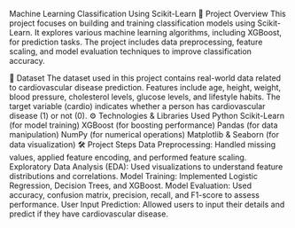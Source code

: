 Machine Learning Classification Using Scikit-Learn
📌 Project Overview
This project focuses on building and training classification models using Scikit-Learn. It explores various machine learning algorithms, including XGBoost, for prediction tasks. The project includes data preprocessing, feature scaling, and model evaluation techniques to improve classification accuracy.

📂 Dataset
The dataset used in this project contains real-world data related to cardiovascular disease prediction.
Features include age, height, weight, blood pressure, cholesterol levels, glucose levels, and lifestyle habits.
The target variable (cardio) indicates whether a person has cardiovascular disease (1) or not (0).
⚙️ Technologies & Libraries Used
Python
Scikit-Learn (for model training)
XGBoost (for boosting performance)
Pandas (for data manipulation)
NumPy (for numerical operations)
Matplotlib & Seaborn (for data visualization)
🛠 Project Steps
Data Preprocessing: Handled missing values, applied feature encoding, and performed feature scaling.
Exploratory Data Analysis (EDA): Used visualizations to understand feature distributions and correlations.
Model Training: Implemented Logistic Regression, Decision Trees, and XGBoost.
Model Evaluation: Used accuracy, confusion matrix, precision, recall, and F1-score to assess performance.
User Input Prediction: Allowed users to input their details and predict if they have cardiovascular disease.
